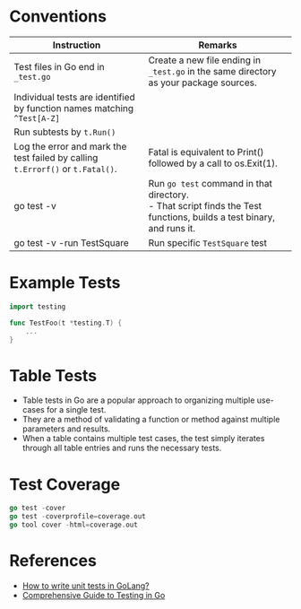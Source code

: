 # Conventions

| Instruction                                                                    | Remarks                                                                                                                 |
|--------------------------------------------------------------------------------|-------------------------------------------------------------------------------------------------------------------------|
| Test files in Go end in `_test.go`                                             | Create a new file ending in `_test.go` in the same directory as your package sources.                                   |
| Individual tests are identified by function names matching `^Test[A-Z]`        |                                                                                                                         |
| Run subtests by `t.Run()`                                                      |                                                                                                                         |
| Log the error and mark the test failed by calling `t.Errorf()` or `t.Fatal()`. | Fatal is equivalent to Print() followed by a call to os.Exit(1).                                                        |
| go test -v                                                                     | Run `go test` command in that directory.<br/>- That script finds the Test functions, builds a test binary, and runs it. |
| go test -v -run TestSquare                                                     | Run specific `TestSquare` test                                                                                            |

# Example Tests

````go
import testing

func TestFoo(t *testing.T) {
    ...
}
````

# Table Tests
- Table tests in Go are a popular approach to organizing multiple use-cases for a single test.
- They are a method of validating a function or method against multiple parameters and results. 
- When a table contains multiple test cases, the test simply iterates through all table entries and runs the necessary tests.

# Test Coverage

````go
go test -cover
go test -coverprofile=coverage.out
go tool cover -html=coverage.out
````

# References
- [How to write unit tests in GoLang?](https://blog.alexellis.io/golang-writing-unit-tests/)
- [Comprehensive Guide to Testing in Go](https://blog.jetbrains.com/go/2022/11/22/comprehensive-guide-to-testing-in-go/)